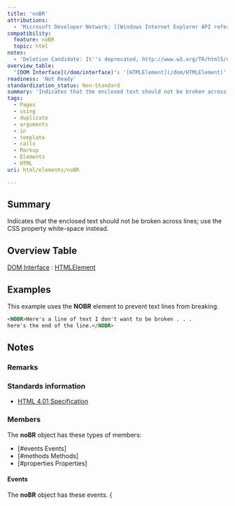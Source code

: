 ```yaml
---
title: 'noBR'
attributions:
  - 'Microsoft Developer Network: [[Windows Internet Explorer API reference](http://msdn.microsoft.com/en-us/library/ie/hh828809%28v=vs.85%29.aspx) Article]'
compatibility:
  feature: noBR
  topic: html
notes:
  - 'Deletion Candidate: It''s deprecated, http://www.w3.org/TR/html5/obsolete.html#non-conforming-features'
overview_table:
  '[DOM Interface](/dom/interface)': '[HTMLElement](/dom/HTMLElement)'
readiness: 'Not Ready'
standardization_status: Non-Standard
summary: 'Indicates that the enclosed text should not be broken across lines; use the CSS property white-space instead.'
tags:
  - Pages
  - using
  - duplicate
  - arguments
  - in
  - template
  - calls
  - Markup
  - Elements
  - HTML
uri: html/elements/noBR

---
```

## Summary

Indicates that the enclosed text should not be broken across lines; use the CSS property white-space instead.

## Overview Table

[DOM Interface](/dom/interface)
:   [HTMLElement](/dom/HTMLElement)

## Examples

This example uses the **NOBR** element to prevent text lines from breaking.

``` html
<NOBR>Here's a line of text I don't want to be broken . . .
here's the end of the line.</NOBR>
```

## Notes

### Remarks

### Standards information

-   [HTML 4.01 Specification](http://go.microsoft.com/fwlink/p/?linkid=25320)

### Members

The **noBR** object has these types of members:

-   [\#events Events]
-   [\#methods Methods]
-   [\#properties Properties]

#### Events

The **noBR** object has these events. {
